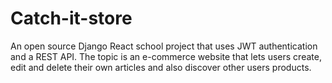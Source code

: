 # Catch-it-store
An open source Django React school project that uses JWT authentication and a REST API. The topic is an e-commerce website that lets users create, edit and delete their own articles and also discover other users products.
